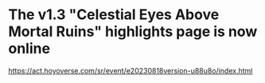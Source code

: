 # The v1.3 "Celestial Eyes Above Mortal Ruins" highlights page is now online
https://act.hoyoverse.com/sr/event/e20230818version-u88u8o/index.html